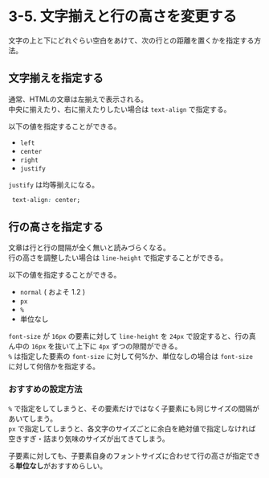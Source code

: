 # 3-5. 文字揃えと行の高さを変更する

文字の上と下にどれぐらい空白をあけて、次の行との距離を置くかを指定する方法。

## 文字揃えを指定する

通常、HTMLの文章は左揃えで表示される。  
中央に揃えたり、右に揃えたりしたい場合は `text-align` で指定する。

以下の値を指定することができる。

- `left`
- `center`
- `right`
- `justify`

`justify` は均等揃えになる。

```css
 text-align: center;
```

## 行の高さを指定する

文章は行と行の間隔が全く無いと読みづらくなる。  
行の高さを調整したい場合は `line-height` で指定することができる。  

以下の値を指定することができる。

- `normal` ( およそ 1.2 )
- `px`
- `%`
- 単位なし

`font-size` が `16px` の要素に対して `line-height` を `24px` で設定すると、行の真ん中の `16px` を抜いて上下に `4px` ずつの隙間ができる。  
`%` は指定した要素の `font-size` に対して何%か、単位なしの場合は `font-size` に対して何倍かを指定する。

### おすすめの設定方法

`%` で指定をしてしまうと、その要素だけではなく子要素にも同じサイズの間隔があいてしまう。  
`px` で指定してしまうと、各文字のサイズごとに余白を絶対値で指定しなければ空きすぎ・詰まり気味のサイズが出てきてしまう。  

子要素に対しても、子要素自身のフォントサイズに合わせて行の高さが指定できる**単位なし**がおすすめらしい。

